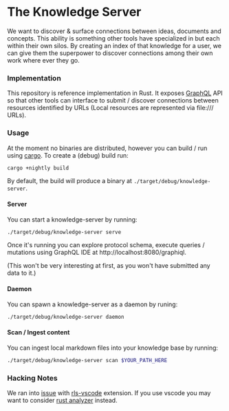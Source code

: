 # The Knowledge Server

We want to discover & surface connections between ideas, documents and concepts. This ability is something other tools have specialized in but each within their own silos. By creating an index of that knowledge for a user, we can give them the superpower to discover connections among their own work where ever they go.

### Implementation

This repository is reference implementation in Rust. It exposes [GraphQL][] API
so that other tools can interface to submit / discover connections between
resources identified by URLs (Local resources are represented via file:/// URLs).

### Usage

At the moment no binaries are distributed, however you can build / run using
[cargo][]. To create a (debug) build run:

```sh
cargo +nightly build
```

By default, the build will produce a binary at `./target/debug/knowledge-server`.

#### Server

You can start a knowledge-server by running:

```sh
./target/debug/knowledge-server serve
```

Once it's running you can explore protocol schema, execute queries / mutations
using GraphQL IDE at http://localhost:8080/graphiql. 

(This won't be very interesting at first, as you won't have submitted any data to it.)

#### Daemon

You can spawn a knowledge-server as a daemon by runing:

```sh
./target/debug/knowledge-server daemon
```

#### Scan / Ingest content

You can ingest local markdown files into your knowledge base
by running:

```sh
./target/debug/knowledge-server scan $YOUR_PATH_HERE
```

### Hacking Notes

We ran into [issue][rust-lang/rls-vscode#755] with [rls-vscode][] extension. If
you use vscode you may want to consider [rust analyzer][] instead.

[rust-lang/rls-vscode#755]: https://github.com/rust-lang/rls-vscode/issues/755
[cargo]: https://doc.rust-lang.org/cargo/ 'Rust package manager'
[graphql]: https://graphql.org/ 'A query language for your API'
[rls-vscode]: https://github.com/rust-lang/rls-vscode 'Rust support for Visual Studio Code'
[rust analyzer]: https://rust-analyzer.github.io/
